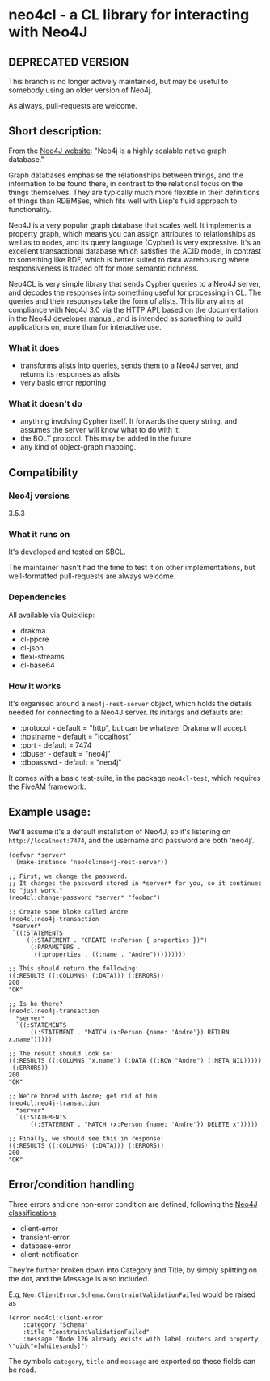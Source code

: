 # neo4cl - a CL library for interacting with Neo4J

## DEPRECATED VERSION

This branch is no longer actively maintained, but may be useful to somebody using an older version of Neo4j.

As always, pull-requests are welcome.


## Short description:

From the [Neo4J website](http://neo4j.com/): "Neo4j is a highly scalable native graph database."

Graph databases emphasise the relationships between things, and the information to be found there, in contrast to the relational focus on the things themselves. They are typically much more flexible in their definitions of things than RDBMSes, which fits well with Lisp's fluid approach to functionality.

Neo4J is a very popular graph database that scales well. It implements a property graph, which means you can assign attributes to relationships as well as to nodes, and its query language (Cypher) is very expressive. It's an excellent transactional database which satisfies the ACID model, in contrast to something like RDF, which is better suited to data warehousing where responsiveness is traded off for more semantic richness.

Neo4CL is very simple library that sends Cypher queries to a Neo4J server, and decodes the responses into something useful for processing in CL. The queries and their responses take the form of alists. This library aims at compliance with Neo4J 3.0 via the HTTP API, based on the documentation in the [Neo4J developer manual](http://neo4j.com/docs/developer-manual/current/#http-api-index), and is intended as something to build applications on, more than for interactive use.


### What it does

- transforms alists into queries, sends them to a Neo4J server, and returns its responses as alists
- very basic error reporting


### What it doesn't do

- anything involving Cypher itself. It forwards the query string, and assumes the server will know what to do with it.
- the BOLT protocol. This may be added in the future.
- any kind of object-graph mapping.


## Compatibility

### Neo4j versions

3.5.3


### What it runs on

It's developed and tested on SBCL.

The maintainer hasn't had the time to test it on other implementations, but well-formatted pull-requests are always welcome.


### Dependencies

All available via Quicklisp:

- drakma
- cl-ppcre
- cl-json
- flexi-streams
- cl-base64


### How it works

It's organised around a `neo4j-rest-server` object, which holds the details needed for connecting to a Neo4J server. Its initargs and defaults are:

- :protocol - default = "http", but can be whatever Drakma will accept
- :hostname - default = "localhost"
- :port - default = 7474
- :dbuser - default = "neo4j"
- :dbpasswd - default = "neo4j"

It comes with a basic test-suite, in the package `neo4cl-test`, which requires the FiveAM framework.


## Example usage:

We'll assume it's a default installation of Neo4J, so it's listening on `http://localhost:7474`, and the username and password are both 'neo4j'.
```
(defvar *server*
  (make-instance 'neo4cl:neo4j-rest-server))

;; First, we change the password.
;; It changes the password stored in *server* for you, so it continues to "just work."
(neo4cl:change-password *server* "foobar")

;; Create some bloke called Andre
(neo4cl:neo4j-transaction
 *server*
 `((:STATEMENTS
     ((:STATEMENT . "CREATE (n:Person { properties })")
      (:PARAMETERS .
       ((:properties . ((:name . "Andre")))))))))

;; This should return the following:
((:RESULTS ((:COLUMNS) (:DATA))) (:ERRORS))
200
"OK"

;; Is he there?
(neo4cl:neo4j-transaction
  *server*
  `((:STATEMENTS
      ((:STATEMENT . "MATCH (x:Person {name: 'Andre'}) RETURN x.name")))))

;; The result should look so:
((:RESULTS ((:COLUMNS "x.name") (:DATA ((:ROW "Andre") (:META NIL)))))
 (:ERRORS))
200
"OK"

;; We're bored with Andre; get rid of him
(neo4cl:neo4j-transaction
  *server*
  `((:STATEMENTS
      ((:STATEMENT . "MATCH (x:Person {name: 'Andre'}) DELETE x")))))

;; Finally, we should see this in response:
((:RESULTS ((:COLUMNS) (:DATA))) (:ERRORS))
200
"OK"
```

## Error/condition handling

Three errors and one non-error condition are defined, following the [Neo4J classifications](http://neo4j.com/docs/developer-manual/current/reference/#status-codes):

- client-error
- transient-error
- database-error
- client-notification

They're further broken down into Category and Title, by simply splitting on the dot, and the Message is also included.

E.g, `Neo.ClientError.Schema.ConstraintValidationFailed` would be raised as
```
(error neo4cl:client-error
    :category "Schema"
    :title "ConstraintValidationFailed"
    :message "Node 126 already exists with label routers and property \"uid\"=[whitesands]")
```

The symbols `category`, `title` and `message` are exported so these fields can be read.
